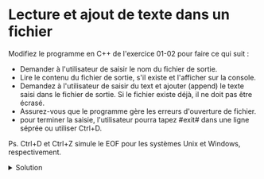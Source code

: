 # Lecture et ajout de texte dans un fichier

Modifiez le programme en C++ de l'exercice 01-02 pour faire ce qui suit :

- Demander à l'utilisateur de saisir le nom du fichier de sortie.
- Lire le contenu du fichier de sortie, s'il existe et l'afficher sur la console.
- Demandez à l'utilisateur de saisir du text et ajouter (append) le texte saisi dans le fichier de sortie. Si le fichier existe déjà, il ne doit pas être écrasé.
- Assurez-vous que le programme gère les erreurs d'ouverture de fichier.
- pour terminer la saisie, l'utilisateur pourra tapez #exit# dans une ligne séprée ou utiliser Ctrl+D.

Ps. Ctrl+D et Ctrl+Z simule le EOF pour les systèmes Unix et Windows, respectivement.   

<details>
<summary>Solution</summary>

~~~cpp
#include <iostream>
#include <fstream>
#include <string>

bool lire_fichier(const std::string& nom_fichier){
    std::ifstream fichier_entree(nom_fichier);

    // Vérifiez si l'ouverture du fichier a réussi
    if (!fichier_entree) {
        return false;
    }

    while (fichier_entree) {
        std::string strInput;
        std::getline(fichier_entree, strInput); // lire une ligne
        std::cout << strInput << "\n";
    }

    fichier_entree.close();

    return true;
}

bool ecrire_fichier(const std::string& nom_fichier) {

    // Ouvrez le fichier en mode append
    std::ofstream fichier_sortie(nom_fichier, std::ios::app);

    // Vérifiez si l'ouverture du fichier a réussi
    if (!fichier_sortie) {
        std::cerr << "Erreur : Impossible d'ouvrir le fichier. \n";
        return false;
    }

    std::string texte;
    const std::string terminer = "#exit#";

    // Demandez à l'utilisateur de saisir du texte
    std::cout << "Entrez le texte à enregistrer dans le fichier (Ctrl+D ou #exit# pour terminer la saisie) :\n";
    while (std::getline(std::cin, texte)) {
        if (texte == terminer) break;
        // Écrivez le texte dans le fichier
        fichier_sortie << texte << std::endl;
    }

    // Fermez le fichier
    fichier_sortie.close();

    std::cout << "Le texte a été enregistré avec succès dans le fichier." << std::endl;

    return true;
}

int main() {
    std::string nom_fichier;

    // Demandez à l'utilisateur le nom du fichier où enregistrer le texte
    std::cout << "Entrez le nom du fichier où enregistrer le texte : ";
    std::getline(std::cin, nom_fichier);

    lire_fichier(nom_fichier);

    ecrire_fichier(nom_fichier);

    return EXIT_SUCCESS;
}
~~~



</details>